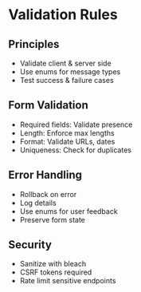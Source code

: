 # Validation Rules
## Principles
- Validate client & server side
- Use enums for message types
- Test success & failure cases

## Form Validation
- Required fields: Validate presence
- Length: Enforce max lengths
- Format: Validate URLs, dates
- Uniqueness: Check for duplicates

## Error Handling
- Rollback on error
- Log details
- Use enums for user feedback
- Preserve form state

## Security
- Sanitize with bleach
- CSRF tokens required
- Rate limit sensitive endpoints

